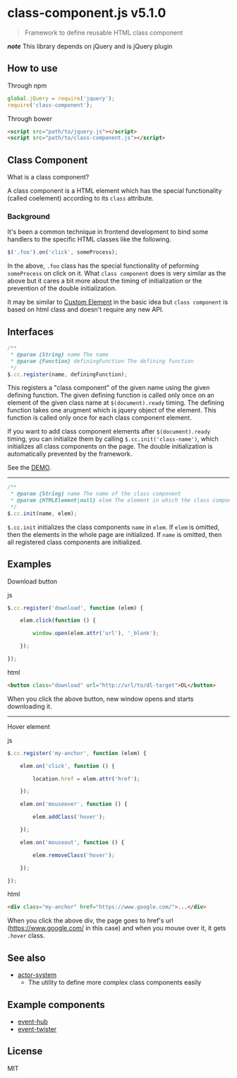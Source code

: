 # class-component.js v5.1.0

> Framework to define reusable HTML class component

***note*** This library depends on jQuery and is jQuery plugin


## How to use

Through npm

```js
global.jQuery = require('jquery');
require('class-component');
```

Through bower

```html
<script src="path/to/jquery.js"></script>
<script src="path/to/class-component.js"></script>
```


## Class Component

What is a class component?

A class component is a HTML element which has the special functionality (called coelement) according to its `class` attribute.

### Background

It's been a common technique in frontend development to bind some handlers to the specific HTML classes like the following.

```js
$('.foo').on('click', someProcess);
```

In the above, `.foo` class has the special functionality of peforming `someProcess` on click on it. What `class component` does is very similar as the above but it cares a bit more about the timing of initialization or the prevention of the double initialization.

It may be similar to [Custom Element](http://www.html5rocks.com/en/tutorials/webcomponents/customelements/) in the basic idea but `class component` is based on html class and doesn't require any new API.


## Interfaces

```js
/**
 * @param {String} name The name
 * @param {Function} definingFunction The defining function
 */
$.cc.register(name, definingFunction);
```

This registers a "class component" of the given name using the given defining function.
The given defining function is called only once on an element of the given class name at `$(document).ready` timing.
The defining function takes one arugment which is jquery object of the element. This function is called only once for each class component element.

If you want to add class component elements after `$(document).ready` timing, you can initialize them by calling `$.cc.init('class-name')`, which initializes all class components on the page. The double initialization is automatically prevented by the framework.

See the [DEMO](http://kt3k.github.io/class-component/test.html).


---

```js
/**
 * @param {String} name The name of the class component
 * @param {HTMLElement|null} elem The element in which the class components are initialized
 */
$.cc.init(name, elem);
```

`$.cc.init` initializes the class components `name` in `elem`. If `elem` is omitted, then the elements in the whole page are initialized. If `name` is omitted, then all registered class components are initialized.


## Examples

Download button

js

```js
$.cc.register('download', function (elem) {

    elem.click(function () {

        window.open(elem.attr('url'), '_blank');

    });

});
```

html
```html
<button class="download" url="http://url/to/dl-target">DL</button>
```

When you click the above button, new window opens and starts downloading it.

---

Hover element

js

```js
$.cc.register('my-anchor', function (elem) {

    elem.on('click', function () {

        location.href = elem.attr('href');

    });

    elem.on('mouseover', function () {

        elem.addClass('hover');

    });

    elem.on('mouseout', function () {

        elem.removeClass('hover');

    });

});
```

html
```html
<div class="my-anchor" href="https://www.google.com/">...</div>
```

When you click the above div, the page goes to href's url (https://www.google.com/ in this case) and when you mouse over it, it gets `.hover` class.

## See also

- [actor-system](https://github.com/kt3k/actor-system)
  - The utility to define more complex class components easily

## Example components

- [event-hub](https://github.com/kt3k/event-hub)
- [event-twister](https://github.com/kt3k/event-twister)

## License

MIT

